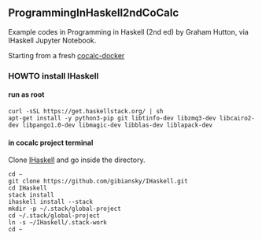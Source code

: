 ## ProgrammingInHaskell2ndCoCalc

Example codes in Programming in Haskell (2nd ed) by Graham Hutton, via IHaskell Jupyter Notebook.

Starting from a fresh [cocalc-docker](https://github.com/sagemathinc/cocalc-docker/)

### HOWTO install IHaskell
#### run as root
```
curl -sSL https://get.haskellstack.org/ | sh
apt-get install -y python3-pip git libtinfo-dev libzmq3-dev libcairo2-dev libpango1.0-dev libmagic-dev libblas-dev liblapack-dev
```

#### in cocalc project terminal
Clone [IHaskell](https://github.com/gibiansky/IHaskell/) and go inside the directory.
```
cd ~
git clone https://github.com/gibiansky/IHaskell.git
cd IHaskell
stack install
ihaskell install --stack
mkdir -p ~/.stack/global-project
cd ~/.stack/global-project
ln -s ~/IHaskell/.stack-work
cd ~
```
